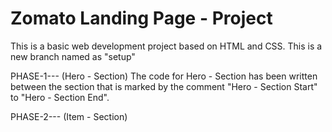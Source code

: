 # Zomato Landing Page - Project
This is a basic web development project based on HTML and CSS.
This is a new branch named as "setup"

PHASE-1--- (Hero - Section)
The code for Hero - Section has been written  between the section that is marked by the comment "Hero - Section Start" to "Hero - Section End".


PHASE-2--- (Item - Section)
